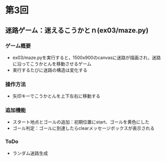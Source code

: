# 第3回
## 迷路ゲーム：迷えるこうかとｎ(ex03/maze.py)
### ゲーム概要
- ex03/maze.pyを実行すると，1500x900のcanvasに迷路が描画され，迷路に沿ってこうかとんを移動させるゲーム
- 実行するたびに迷路の構造は変化する
### 操作方法
- 矢印キーでこうかとんを上下左右に移動する
### 追加機能
- スタート地点とゴールの追加：初期位置にstart、ゴールを黄色にした
- ゴール判定：ゴールに到達したらclearメッセージボックスが表示される
### ToDo
- ランダム迷路生成